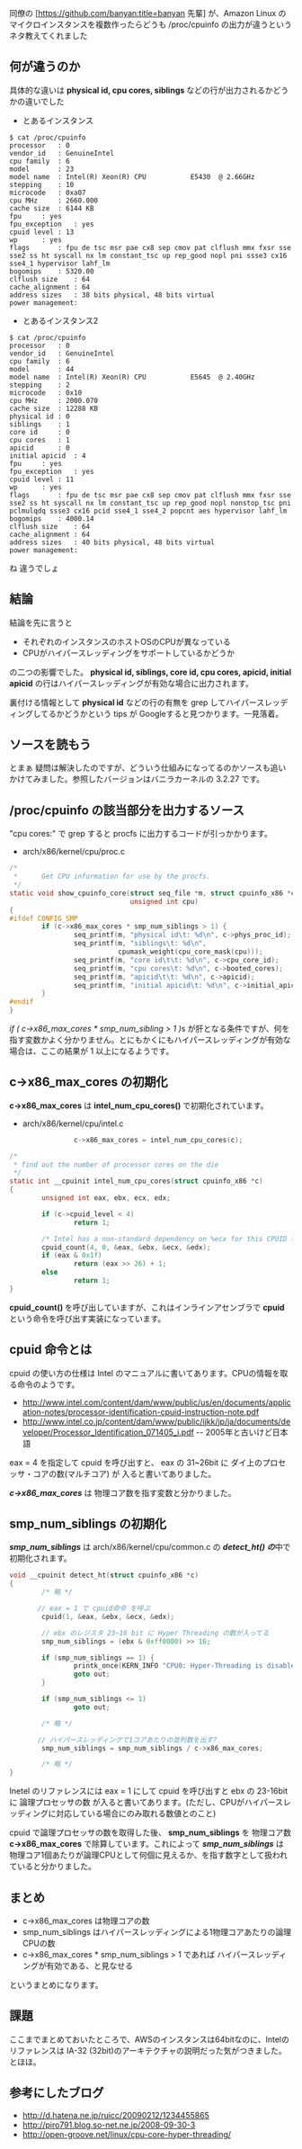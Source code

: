 同僚の [https://github.com/banyan:title=banyan 先輩] が、Amazon Linux のマイクロインスタンスを複数作ったらどうも /proc/cpuinfo の出力が違うというネタ教えてくれました

## 何が違うのか

具体的な違いは <span class="deco" style="font-weight:bold;">physical id, cpu cores, siblings </span>などの行が出力されるかどうかの違いでした

- とあるインスタンス
```
$ cat /proc/cpuinfo 
processor	: 0
vendor_id	: GenuineIntel
cpu family	: 6
model		: 23
model name	: Intel(R) Xeon(R) CPU           E5430  @ 2.66GHz
stepping	: 10
microcode	: 0xa07
cpu MHz		: 2660.000
cache size	: 6144 KB
fpu		: yes
fpu_exception	: yes
cpuid level	: 13
wp		: yes
flags		: fpu de tsc msr pae cx8 sep cmov pat clflush mmx fxsr sse sse2 ss ht syscall nx lm constant_tsc up rep_good nopl pni ssse3 cx16 sse4_1 hypervisor lahf_lm
bogomips	: 5320.00
clflush size	: 64
cache_alignment	: 64
address sizes	: 38 bits physical, 48 bits virtual
power management:
```

- とあるインスタンス2 
```
$ cat /proc/cpuinfo 
processor	: 0
vendor_id	: GenuineIntel
cpu family	: 6
model		: 44
model name	: Intel(R) Xeon(R) CPU           E5645  @ 2.40GHz
stepping	: 2
microcode	: 0x10
cpu MHz		: 2000.070
cache size	: 12288 KB
physical id	: 0
siblings	: 1
core id		: 0
cpu cores	: 1
apicid		: 0
initial apicid	: 4
fpu		: yes
fpu_exception	: yes
cpuid level	: 11
wp		: yes
flags		: fpu de tsc msr pae cx8 sep cmov pat clflush mmx fxsr sse sse2 ss ht syscall nx lm constant_tsc up rep_good nopl nonstop_tsc pni pclmulqdq ssse3 cx16 pcid sse4_1 sse4_2 popcnt aes hypervisor lahf_lm
bogomips	: 4000.14
clflush size	: 64
cache_alignment	: 64
address sizes	: 40 bits physical, 48 bits virtual
power management:
```

ね 違うでしょ


## 結論

結論を先に言うと

- それぞれのインスタンスのホストOSのCPUが異なっている
- CPUがハイパースレッディングをサポートしているかどうか

の二つの影響でした。 <span class="deco" style="font-weight:bold;">physical id, siblings, core id, cpu cores, apicid, initial apicid</span> の行はハイパースレッディングが有効な場合に出力されます。

裏付ける情報として <span class="deco" style="font-weight:bold;">physical id</span> などの行の有無を grep してハイパースレッディングしてるかどうかという tips が Googleすると見つかります。一見落着。


## ソースを読もう

とまぁ 疑問は解決したのですが、どういう仕組みになってるのかソースも追いかけてみました。参照したバージョンはバニラカーネルの 3.2.27 です。


## /proc/cpuinfo の該当部分を出力するソース

"cpu cores:" で grep すると procfs に出力するコードが引っかかります。

- arch/x86/kernel/cpu/proc.c 
```c
/*
 *      Get CPU information for use by the procfs.
 */
static void show_cpuinfo_core(struct seq_file *m, struct cpuinfo_x86 *c, 
                              unsigned int cpu)
{
#ifdef CONFIG_SMP
        if (c->x86_max_cores * smp_num_siblings > 1) {
                seq_printf(m, "physical id\t: %d\n", c->phys_proc_id);
                seq_printf(m, "siblings\t: %d\n",
                           cpumask_weight(cpu_core_mask(cpu)));
                seq_printf(m, "core id\t\t: %d\n", c->cpu_core_id);
                seq_printf(m, "cpu cores\t: %d\n", c->booted_cores);
                seq_printf(m, "apicid\t\t: %d\n", c->apicid);
                seq_printf(m, "initial apicid\t: %d\n", c->initial_apicid);
        }   
#endif
}
```

<span class="deco" style="font-style:italic;">if ( c->x86_max_cores * smp_num_sibling > 1 )</span>s が肝となる条件ですが、何を指す変数かよく分かりません。とにもかくにもハイパースレッディングが有効な場合は、ここの結果が 1 以上になるようです。


## c->x86_max_cores の初期化

<span class="deco" style="font-weight:bold;">c->x86_max_cores</span> は <span class="deco" style="font-weight:bold;">intel_num_cpu_cores() </span>で初期化されています。

- arch/x86/kernel/cpu/intel.c 
```c
                c->x86_max_cores = intel_num_cpu_cores(c);
```
```c
/*
 * find out the number of processor cores on the die
 */
static int __cpuinit intel_num_cpu_cores(struct cpuinfo_x86 *c) 
{
        unsigned int eax, ebx, ecx, edx;

        if (c->cpuid_level < 4)
                return 1;

        /* Intel has a non-standard dependency on %ecx for this CPUID level. */
        cpuid_count(4, 0, &eax, &ebx, &ecx, &edx);
        if (eax & 0x1f)
                return (eax >> 26) + 1;
        else
                return 1;
}
```

<span class="deco" style="font-weight:bold;">cpuid_count() </span>を呼び出していますが、これはインラインアセンブラで <span class="deco" style="font-weight:bold;">cpuid</span> という命令を呼び出す実装になっています。


## cpuid 命令とは

cpuid の使い方の仕様は Intel のマニュアルに書いてあります。CPUの情報を取る命令のようです。

- http://www.intel.com/content/dam/www/public/us/en/documents/application-notes/processor-identification-cpuid-instruction-note.pdf
- http://www.intel.co.jp/content/dam/www/public/ijkk/jp/ja/documents/developer/Processor_Identification_071405_i.pdf
-- 2005年と古いけど日本語

eax = 4 を指定して cpuid を呼び出すと、 eax の 31~26bit に ダイ上のプロセッサ・コアの数(マルチコア) が 入ると書いてありました。

<span class="deco" style="font-weight:bold;font-style:italic;">c->x86_max_cores</span>  は 物理コア数を指す変数と分かりました。


## smp_num_siblings の初期化

<span class="deco" style="font-weight:bold;font-style:italic;">smp_num_siblings</span> は arch/x86/kernel/cpu/common.c の <span class="deco" style="font-weight:bold;font-style:italic;">detect_ht() の</span>中で初期化されます。

```c
void __cpuinit detect_ht(struct cpuinfo_x86 *c)
{
        /* 略 */

       // eax = 1 で cpuid命令 を呼ぶ
        cpuid(1, &eax, &ebx, &ecx, &edx);

        // ebx のレジスタ 23~16 bit に Hyper Threading の数が入ってる
        smp_num_siblings = (ebx & 0xff0000) >> 16;

        if (smp_num_siblings == 1) {
                printk_once(KERN_INFO "CPU0: Hyper-Threading is disabled\n");
                goto out;
        }

        if (smp_num_siblings <= 1)
                goto out;

        /* 略 */

       // ハイパースレッディングで1コアあたりの並列数を出す? 
        smp_num_siblings = smp_num_siblings / c->x86_max_cores;

        /* 略 */
}
```

Inetel のリファレンスには eax = 1 にして cpuid を呼び出すと ebx の 23-16bitに 論理プロセッサの数 が入ると書いてあります。(ただし、CPUがハイパースレッディングに対応している場合にのみ取れる数値とのこと)

cpuid で論理プロセッサの数を取得した後、 <span class="deco" style="font-weight:bold;">smp_num_siblings</span> を 物理コア数 <span class="deco" style="font-weight:bold;"> c->x86_max_cores</span> で除算しています。これによって <span class="deco" style="font-weight:bold;font-style:italic;">smp_num_siblings</span>  は 物理コア1個あたりが論理CPUとして何個に見えるか、を指す数字として扱われていると分かりました。


## まとめ

- c->x86_max_cores は物理コアの数
- smp_num_siblings はハイパースレッディングによる1物理コアあたりの論理CPUの数
- c->x86_max_cores * smp_num_siblings > 1 であれば ハイパースレッディングが有効である、と見なせる

というまとめになります。


## 課題

ここまでまとめておいたところで、AWSのインスタンスは64bitなのに、Intelのリファレンスは IA-32 (32bit)のアーキテクチャの説明だった気がつきました。とほほ。


## 参考にしたブログ

- http://d.hatena.ne.jp/ruicc/20090212/1234455865
- http://piro791.blog.so-net.ne.jp/2008-09-30-3
- http://open-groove.net/linux/cpu-core-hyper-threading/